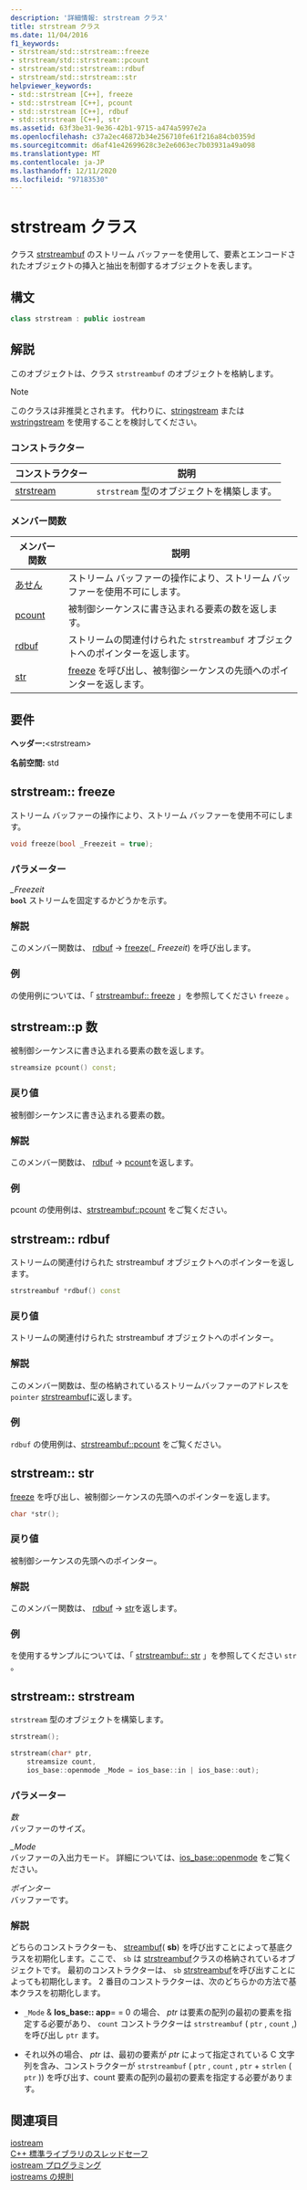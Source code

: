 ```yaml
---
description: '詳細情報: strstream クラス'
title: strstream クラス
ms.date: 11/04/2016
f1_keywords:
- strstream/std::strstream::freeze
- strstream/std::strstream::pcount
- strstream/std::strstream::rdbuf
- strstream/std::strstream::str
helpviewer_keywords:
- std::strstream [C++], freeze
- std::strstream [C++], pcount
- std::strstream [C++], rdbuf
- std::strstream [C++], str
ms.assetid: 63f3be31-9e36-42b1-9715-a474a5997e2a
ms.openlocfilehash: c37a2ec46872b34e256710fe61f216a84cb0359d
ms.sourcegitcommit: d6af41e42699628c3e2e6063ec7b03931a49a098
ms.translationtype: MT
ms.contentlocale: ja-JP
ms.lasthandoff: 12/11/2020
ms.locfileid: "97183530"
---
```

# <a name="strstream-class"></a>strstream クラス

クラス [strstreambuf](../standard-library/strstreambuf-class.md) のストリーム バッファーを使用して、要素とエンコードされたオブジェクトの挿入と抽出を制御するオブジェクトを表します。

## <a name="syntax"></a>構文

```cpp
class strstream : public iostream
```

## <a name="remarks"></a>解説

このオブジェクトは、クラス `strstreambuf` のオブジェクトを格納します。

> [!NOTE]
> このクラスは非推奨とされます。 代わりに、[stringstream](../standard-library/sstream-typedefs.md#stringstream) または [wstringstream](../standard-library/sstream-typedefs.md#wstringstream) を使用することを検討してください。

### <a name="constructors"></a>コンストラクター

|コンストラクター|説明|
|-|-|
|[strstream](#strstream)|`strstream` 型のオブジェクトを構築します。|

### <a name="member-functions"></a>メンバー関数

|メンバー関数|説明|
|-|-|
|[あせん](#freeze)|ストリーム バッファーの操作により、ストリーム バッファーを使用不可にします。|
|[pcount](#pcount)|被制御シーケンスに書き込まれる要素の数を返します。|
|[rdbuf](#rdbuf)|ストリームの関連付けられた `strstreambuf` オブジェクトへのポインターを返します。|
|[str](#str)|[freeze](../standard-library/strstreambuf-class.md#freeze) を呼び出し、被制御シーケンスの先頭へのポインターを返します。|

## <a name="requirements"></a>要件

**ヘッダー:**\<strstream>

**名前空間:** std

## <a name="strstreamfreeze"></a><a name="freeze"></a> strstream:: freeze

ストリーム バッファーの操作により、ストリーム バッファーを使用不可にします。

```cpp
void freeze(bool _Freezeit = true);
```

### <a name="parameters"></a>パラメーター

*_Freezeit*\
**`bool`** ストリームを固定するかどうかを示す。

### <a name="remarks"></a>解説

このメンバー関数は、 [rdbuf](#rdbuf)  ->  [freeze](../standard-library/strstreambuf-class.md#freeze)(_ *Freezeit*) を呼び出します。

### <a name="example"></a>例

の使用例については、「 [strstreambuf:: freeze](../standard-library/strstreambuf-class.md#freeze) 」を参照してください `freeze` 。

## <a name="strstreampcount"></a><a name="pcount"></a> strstream::p 数

被制御シーケンスに書き込まれる要素の数を返します。

```cpp
streamsize pcount() const;
```

### <a name="return-value"></a>戻り値

被制御シーケンスに書き込まれる要素の数。

### <a name="remarks"></a>解説

このメンバー関数は、 [rdbuf](#rdbuf)  ->  [pcount](../standard-library/strstreambuf-class.md#pcount)を返します。

### <a name="example"></a>例

pcount の使用例は、[strstreambuf::pcount](../standard-library/strstreambuf-class.md#pcount) をご覧ください。

## <a name="strstreamrdbuf"></a><a name="rdbuf"></a> strstream:: rdbuf

ストリームの関連付けられた strstreambuf オブジェクトへのポインターを返します。

```cpp
strstreambuf *rdbuf() const
```

### <a name="return-value"></a>戻り値

ストリームの関連付けられた strstreambuf オブジェクトへのポインター。

### <a name="remarks"></a>解説

このメンバー関数は、型の格納されているストリームバッファーのアドレスを `pointer` [strstreambuf](../standard-library/strstreambuf-class.md)に返します。

### <a name="example"></a>例

`rdbuf` の使用例は、[strstreambuf::pcount](../standard-library/strstreambuf-class.md#pcount) をご覧ください。

## <a name="strstreamstr"></a><a name="str"></a> strstream:: str

[freeze](../standard-library/strstreambuf-class.md#freeze) を呼び出し、被制御シーケンスの先頭へのポインターを返します。

```cpp
char *str();
```

### <a name="return-value"></a>戻り値

被制御シーケンスの先頭へのポインター。

### <a name="remarks"></a>解説

このメンバー関数は、 [rdbuf](#rdbuf)  ->  [str](../standard-library/strstreambuf-class.md#str)を返します。

### <a name="example"></a>例

を使用するサンプルについては、「 [strstreambuf:: str](../standard-library/strstreambuf-class.md#str) 」を参照してください `str` 。

## <a name="strstreamstrstream"></a><a name="strstream"></a> strstream:: strstream

`strstream` 型のオブジェクトを構築します。

```cpp
strstream();

strstream(char* ptr,
    streamsize count,
    ios_base::openmode _Mode = ios_base::in | ios_base::out);
```

### <a name="parameters"></a>パラメーター

*数*\
バッファーのサイズ。

*_Mode*\
バッファーの入出力モード。 詳細については、[ios_base::openmode](../standard-library/ios-base-class.md#openmode) をご覧ください。

*ポインター*\
バッファーです。

### <a name="remarks"></a>解説

どちらのコンストラクターも、 [streambuf](../standard-library/streambuf-typedefs.md#streambuf)( **sb**) を呼び出すことによって基底クラスを初期化します。ここで、 `sb` は [strstreambuf](../standard-library/strstreambuf-class.md)クラスの格納されているオブジェクトです。 最初のコンストラクターは、 `sb` [strstreambuf](../standard-library/strstreambuf-class.md#strstreambuf)を呼び出すことによっても初期化します。 2 番目のコンストラクターは、次のどちらかの方法で基本クラスを初期化します。

- `_Mode`  &  **Ios_base:: app**= = 0 の場合、 *ptr* は要素の配列の最初の要素を指定する必要があり、 `count` コンストラクターは `strstreambuf` ( `ptr` , `count` ,) を呼び出し `ptr` ます。

- それ以外の場合、 *ptr* は、最初の要素が *ptr* によって指定されている C 文字列を含み、コンストラクターが `strstreambuf` ( `ptr` , `count` , `ptr`  +  `strlen` ( `ptr` )) を呼び出す、count 要素の配列の最初の要素を指定する必要があります。

## <a name="see-also"></a>関連項目

[iostream](../standard-library/istream-typedefs.md#iostream)\
[C++ 標準ライブラリのスレッドセーフ](../standard-library/thread-safety-in-the-cpp-standard-library.md)\
[iostream プログラミング](../standard-library/iostream-programming.md)\
[iostreams の規則](../standard-library/iostreams-conventions.md)
